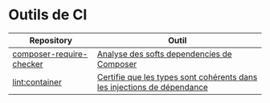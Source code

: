 # Outils de CI

| Repository | Outil |
| -- | -- |
| [composer-require-checker](https://github.com/maglnet/ComposerRequireChecker) | [Analyse des softs dependencies de Composer](composer-require-checker.html) |
| [lint:container](https://symfony.com/blog/new-in-symfony-4-4-service-container-linter) | [Certifie que les types sont cohérents dans les injections de dépendance](lint-container.html) |
